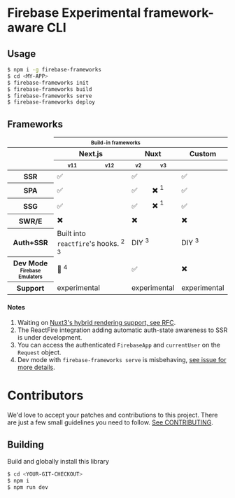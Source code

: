 # Firebase Experimental framework-aware CLI

## Usage

```bash
$ npm i -g firebase-frameworks
$ cd <MY-APP>
$ firebase-frameworks init
$ firebase-frameworks build
$ firebase-frameworks serve
$ firebase-frameworks deploy
```

## Frameworks

<table>
    <thead>
        <tr><td></td><th colspan="4"><sub><sup>Build-in frameworks</sub></sup></th><th></th></tr>
        <tr><th></th><th colspan="2">Next.js</th><th colspan="2">Nuxt</th><th>Custom</th></tr>
        <tr><td></td><th><sub><sup>v11</sub></sup></th><th><sub><sup>v12</sub></sup></th><th><sub><sup>v2</sub></sup></th><th><sub><sup>v3</sub></sup></th><th></th></tr>
    </thead>
    <tbody>
        <tr><th>SSR</th><td colspan="2">✅</td><td colspan="2">✅<td>✅</td></tr>
        <tr><th>SPA</th><td colspan="2">✅</td><td>✅</td><td>✖️ <sup>1</sup></td><td>✅</td></tr>
        <tr><th>SSG</th><td colspan="2">✅</td><td>✅</td><td>✖️ <sup>1</sup></td><td>✅</td></tr>
        <tr><th>SWR/E</th><td colspan="2">✖️</td><td colspan="2">✖️</td><td>✖️</td></tr>
        <tr><th>Auth+SSR</th><td colspan="2">Built into <code>reactfire</code>'s hooks. <sup>2 3</sup></td><td colspan="2">DIY <sup>3</sup></td><td>DIY <sup>3</sup></td></tr>
        <tr><th>Dev Mode<br><sub><sup>Firebase Emulators</sub></sup></th><td colspan="2">🤒 <sup>4</sup></td><td colspan="2">✅</td><td>✖️</td></tr>
        <tr><th>Support</th><td colspan="2">experimental</td><td colspan="2">experimental</td><td>experimental</td></tr>
    </tbody>
</table>

#### Notes

1. Waiting on [Nuxt3's hybrid rendering support, see RFC](https://github.com/nuxt/framework/discussions/560).
1. The ReactFire integration adding automatic auth-state awareness to SSR is under development.
1. You can access the authenticated `FirebaseApp` and `currentUser` on the `Request` object.
1. Dev mode with `firebase-frameworks serve` is misbehaving, [see issue for more details](https://github.com/FirebaseExtended/firebase-framework-tools/issues/2).

# Contributors

We'd love to accept your patches and contributions to this project. There are
just a few small guidelines you need to follow. [See CONTRIBUTING](./CONTRIBUTING.md).

## Building

Build and globally install this library

```bash
$ cd <YOUR-GIT-CHECKOUT>
$ npm i
$ npm run dev
```